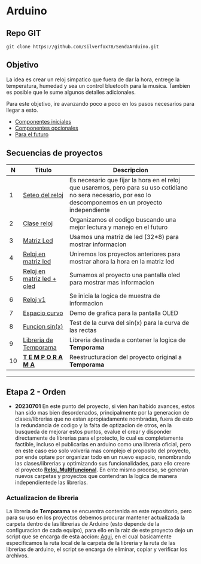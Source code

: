 # Arduino

## Repo GIT

```shell
git clone https://github.com/silverfox78/SendaArduino.git
```

## Objetivo

La idea es crear un reloj simpatico que fuera de dar la hora, entrege la temperatura, humedad y sea un control bluetooth para la musica.
Tambien es posible que le sume algunos detalles adicionales.

Para este objetivo, ire avanzando poco a poco en los pasos necesarios para llegar a esto.

- [Componentes iniciales](componentes.md)
- [Componentes opcionales](opcionales.md)
- [Para el futuro](futuros.md)

## Secuencias de proyectos

| N  | Titulo                                                                | Descripcion                                                                                                                                                  |
|----|-----------------------------------------------------------------------|--------------------------------------------------------------------------------------------------------------------------------------------------------------|
| 1  | [Seteo del reloj](proyectos/p001_reloj_set/readme.md)                 | Es necesario que fijar la hora en el reloj que usaremos, pero para su uso cotidiano no sera necesario, por eso lo descomponemos en un proyecto independiente |
| 2  | [Clase reloj](proyectos/p002_reloj_class/readme.md)                   | Organizamos el codigo buscando una mejor lectura y manejo en el futuro                                                                                       |
| 3  | [Matriz Led](proyectos/p003_matriz_led/readme.md)                     | Usamos una matriz de led (32*8) para mostrar informacion                                                                                                     |
| 4  | [Reloj en matriz led](proyectos/p004_reloj_led/readme.md)             | Uniremos los proyectos anteriores para mostrar ahora la hora en la matriz led                                                                                |
| 5  | [Reloj en matriz led + oled](proyectos/p005_reloj_led_oled/readme.md) | Sumamos al proyecto una pantalla oled para mostrar mas informacion                                                                                           |
| 6  | [Reloj v1](proyectos/p006_reloj_v1/readme.md)                         | Se inicia la logica de muestra de informacion                                                                                                                |
| 7  | [Espacio curvo](proyectos/p007_space_demo/readme.md)                  | Demo de grafica para la pantalla OLED                                                                                                                        |
| 8  | [Funcion sin(x)](proyectos/p008_curve_sin/readme.md)                  | Test de la curva del sin(x) para la curva de las rectas                                                                                                      |
| 9  | [Libreria de Temporama](libreria/TemporamaLib/readme.md)              | Libreria destinada a contener la logica de **Temporama**                                                                                                     |
| 10 | [**T E M P O R A M A**](proyectos/Temporama/readme.md)                | Reestructuracion del proyecto original a **Temporama**                                                                                                       |

---

## Etapa 2 - Orden

- **20230701** En este punto del proyecto, si vien han habido avances, estos han sido mas bien desordenados, principalmente por la generacion de clases/librerias que no estan apropiadamente nombradas, fuera de esto la redundancia de codigo y la falta de optizacion de otros, en la busqueda de mejorar estos puntos, evalue el crear y disponder directamente de librerias para el protecto, lo cual es completamente factible, incluso el publicarlas en arduino como una libreria oficial, pero en este caso eso solo volveria mas complejo el proposito del proyecto, por ende optare por organizar todo en un nuevo espacio, renombrando las clases/librerias y optimizando sus funcionalidades, para ello creare el proyecto [**Reloj_Multifuncional**](proyectos/Temporama//readme.md). En ente mismo proceso, se generan nuevos carpetas y proyectos que contendran la logica de manera independientede las librerias.

### Actualizacion de libreria

La libreria de **Temporama** se encuentra contenida en este repositorio, pero para su uso en los proyectos debemos procurar mantener actualizada la carpeta dentro de las librerias de Arduino (esto depende de la configuracion de cada equipo), para ello en la raiz de este proyecto dejo un script que se encarga de esta accion: [Aqui](./clon_lib.sh), en el cual basicamente especificamos la ruta local de la carpeta de la libreria y la ruta de las librerias de arduino, el script se encarga de eliminar, copiar y verificar los archivos.